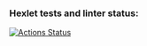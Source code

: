 ### Hexlet tests and linter status:
[![Actions Status](https://github.com/Bekzad15/php-project-45/workflows/hexlet-check/badge.svg)](https://github.com/Bekzad15/php-project-45/actions)